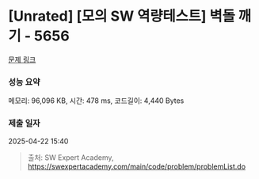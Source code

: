 # [Unrated] [모의 SW 역량테스트] 벽돌 깨기 - 5656 

[문제 링크](https://swexpertacademy.com/main/code/problem/problemDetail.do?contestProbId=AWXRQm6qfL0DFAUo) 

### 성능 요약

메모리: 96,096 KB, 시간: 478 ms, 코드길이: 4,440 Bytes

### 제출 일자

2025-04-22 15:40



> 출처: SW Expert Academy, https://swexpertacademy.com/main/code/problem/problemList.do